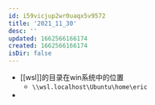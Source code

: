 ```yaml
---
id: i59vicjup2wr0uaqx5v9572
title: '2021_11_30'
desc: ''
updated: 1662566166174
created: 1662566166174
isDir: false
---
```

- [[wsl]]的目录在win系统中的位置
	- `\\wsl.localhost\Ubuntu\home\eric`
-